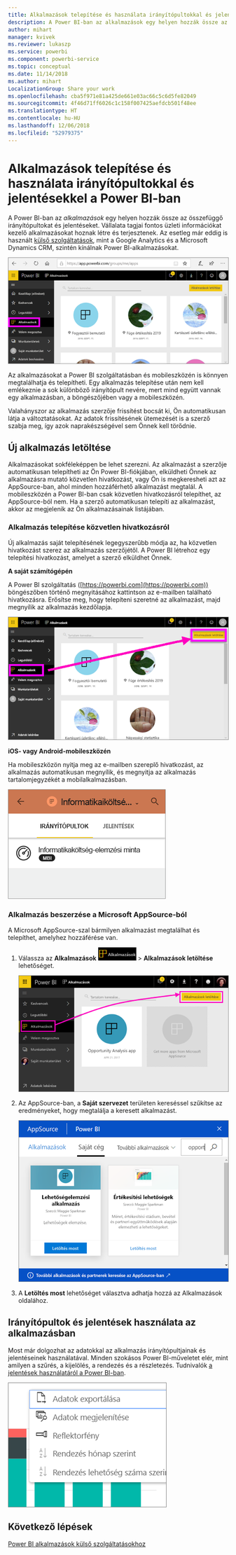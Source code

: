 ```yaml
---
title: Alkalmazások telepítése és használata irányítópultokkal és jelentésekkel a Power BI-ban
description: A Power BI-ban az alkalmazások egy helyen hozzák össze az összefüggő irányítópultokat és jelentéseket.
author: mihart
manager: kvivek
ms.reviewer: lukaszp
ms.service: powerbi
ms.component: powerbi-service
ms.topic: conceptual
ms.date: 11/14/2018
ms.author: mihart
LocalizationGroup: Share your work
ms.openlocfilehash: cba5f971e81a425de661e03ac66c5c6d5fe82049
ms.sourcegitcommit: 4f46d71ff6026c1c158f007425aefdcb501f48ee
ms.translationtype: HT
ms.contentlocale: hu-HU
ms.lasthandoff: 12/06/2018
ms.locfileid: "52979375"
---
```

# <a name="install-and-use-apps-with-dashboards-and-reports-in-power-bi"></a>Alkalmazások telepítése és használata irányítópultokkal és jelentésekkel a Power BI-ban
A Power BI-ban az *alkalmazások* egy helyen hozzák össze az összefüggő irányítópultokat és jelentéseket. Vállalata tagjai fontos üzleti információkat kezelő alkalmazásokat hoznak létre és terjesztenek. Az esetleg már eddig is használt [külső szolgáltatások](../service-connect-to-services.md), mint a Google Analytics és a Microsoft Dynamics CRM, szintén kínálnak Power BI-alkalmazásokat. 

![Alkalmazások a Power BI-ban](./media/end-user-apps/power-bi-apps-navbar.png)

Az alkalmazásokat a Power BI szolgáltatásban és mobileszközén is könnyen megtalálhatja és telepítheti. Egy alkalmazás telepítése után nem kell emlékeznie a sok különböző irányítópult nevére, mert mind együtt vannak egy alkalmazásban, a böngészőjében vagy a mobileszközén.

Valahányszor az alkalmazás szerzője frissítést bocsát ki, Ön automatikusan látja a változtatásokat. Az adatok frissítésének ütemezését is a szerző szabja meg, így azok naprakészségével sem Önnek kell törődnie. 

## <a name="get-a-new-app"></a>Új alkalmazás letöltése
Alkalmazásokat sokféleképpen be lehet szerezni. Az alkalmazást a szerzője automatikusan telepítheti az Ön Power BI-fiókjában, elküldheti Önnek az alkalmazásra mutató közvetlen hivatkozást, vagy Ön is megkeresheti azt az AppSource-ban, ahol minden hozzáférhető alkalmazást megtalál. A mobileszközén a Power BI-ban csak közvetlen hivatkozásról telepíthet, az AppSource-ból nem. Ha a szerző automatikusan telepíti az alkalmazást, akkor az megjelenik az Ön alkalmazásainak listájában.

### <a name="install-an-app-from-a-direct-link"></a>Alkalmazás telepítése közvetlen hivatkozásról
Új alkalmazás saját telepítésének legegyszerűbb módja az, ha közvetlen hivatkozást szerez az alkalmazás szerzőjétől. A Power BI létrehoz egy telepítési hivatkozást, amelyet a szerző elküldhet Önnek.

**A saját számítógépén** 

A Power BI szolgáltatás ([https://powerbi.com](https://powerbi.com)) böngészőben történő megnyitásához kattintson az e-mailben található hivatkozásra. Erősítse meg, hogy telepíteni szeretné az alkalmazást, majd megnyílik az alkalmazás kezdőlapja.

![Alkalmazás kezdőlapja a Power BI szolgáltatásban](./media/end-user-apps/power-bi-get-app.png)

**iOS- vagy Android-mobileszközén** 

Ha mobileszközön nyitja meg az e-mailben szereplő hivatkozást, az alkalmazás automatikusan megnyílik, és megnyitja az alkalmazás tartalomjegyzékét a mobilalkalmazásban. 

![Alkalmazás-tartalomlista mobileszközön](./media/end-user-apps/power-bi-app-index-it-spend-360.png)

### <a name="get-the-app-from-microsoft-appsource"></a>Alkalmazás beszerzése a Microsoft AppSource-ból
A Microsoft AppSource-szal bármilyen alkalmazást megtalálhat és telepíthet, amelyhez hozzáférése van. 

1. Válassza az **Alkalmazások** ![Alkalmazások a bal oldali navigációs panelen](./media/end-user-apps/power-bi-apps-bar.png) > **Alkalmazások letöltése** lehetőséget. 
   
     ![Az Alkalmazások letöltése ikon](./media/end-user-apps/power-bi-service-apps-get-apps-oppty.png)
2. Az AppSource-ban, a **Saját szervezet** területen kereséssel szűkítse az eredményeket, hogy megtalálja a keresett alkalmazást.
   
     ![Az AppSource-ban a Saját szervezet alatt](./media/end-user-apps/power-bi-appsource-my-org.png)
3. A **Letöltés most** lehetőséget választva adhatja hozzá az Alkalmazások oldalához. 

## <a name="interact-with-the-dashboards-and-reports-in-the-app"></a>Irányítópultok és jelentések használata az alkalmazásban
Most már dolgozhat az adatokkal az alkalmazás irányítópultjainak és jelentéseinek használatával. Minden szokásos Power BI-műveletet elér, mint amilyen a szűrés, a kijelölés, a rendezés és a részletezés. Tudnivalók [a jelentések használatáról a Power BI-ban](end-user-reading-view.md). 

![Adatok exportálása Power BI-vizualizációból](./media/end-user-apps/power-bi-service-export-data-visual.png)



## <a name="next-steps"></a>Következő lépések
[Power BI alkalmazások külső szolgáltatásokhoz](../service-connect-to-services.md)

